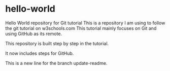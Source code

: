 # hello-world
Hello World repository for Git tutorial
This is a repository I am using to follow the git tutorial on w3schools.com
This tutorial mainly focuses on Git and using GitHub as its remote.

This repository is built step by step in the tutorial.

It now includes steps for GitHub.

This is a new line for the branch update-readme.
